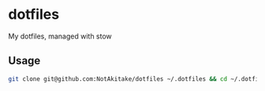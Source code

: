 # dotfiles

My dotfiles, managed with stow

## Usage

```sh
git clone git@github.com:NotAkitake/dotfiles ~/.dotfiles && cd ~/.dotfiles && stow . -R
```
